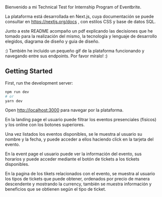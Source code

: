 Bienvenido a mi Technical Test for Internship Program of Eventbrite.

La plataforma está desarrollada en Next.js, cuya documentación se puede consultar en https://nextjs.org/docs , con estilos CSS y base de datos SQL.

Junto a este README acompaño un pdf explicando las decisiones que he tomado para la realización del mismo, la tecnología y lenguaje de desarrollo elegidos, diagrama de diseño y guia de diseño. 

:) También he incluido un pequeño gif de la plataforma funcionando y navegando entre sus endpoints. Por favor míralo!  :)


## Getting Started

First, run the development server:

```bash
npm run dev
# or
yarn dev
```
Open [http://localhost:3000](http://localhost:3000) para navegar por la plataforma. 

En la landing page el usuario puede filtrar los eventos presenciales (fisicos) y los online con los botones superiores.

Una vez listados los eventos disponibles, se le muestra al usuario su nombre y la fecha, y puede acceder a ellos haciendo click en la tarjeta del evento.

En la event page el usuario puede ver la información del evento, sus horarios y puede acceder mediante el botón de tickets a los tickets disponibles.

En la pagina de los tikets relacionados con el evento, se muestra al usuario los tipos de tickets que puede obtener, ordenados por precio de manera descendente y mostrando la currency,
    también se muestra información y beneficios que se obtienen según el tipo de ticket. 

